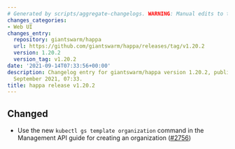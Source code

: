 ```yaml
---
# Generated by scripts/aggregate-changelogs. WARNING: Manual edits to this files will be overwritten.
changes_categories:
- Web UI
changes_entry:
  repository: giantswarm/happa
  url: https://github.com/giantswarm/happa/releases/tag/v1.20.2
  version: 1.20.2
  version_tag: v1.20.2
date: '2021-09-14T07:33:56+00:00'
description: Changelog entry for giantswarm/happa version 1.20.2, published on 14
  September 2021, 07:33.
title: happa release v1.20.2
---
```


## Changed

- Use the new `kubectl gs template organization` command in the Management API guide for creating an organization ([#2756](https://github.com/giantswarm/happa/pull/2756))

